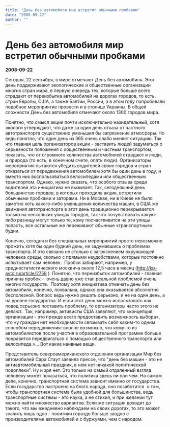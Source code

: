 ```yaml
---
title: "День без автомобиля мир встретил обычными пробками"
date: "2008-09-22"
author: ""
---
```


# День без автомобиля мир встретил обычными пробками

**2008-09-22** 

Сегодня, 22 сентября, в мире отмечают День без автомобиля. Этот день поддерживают экологические и общественные организации многих стран мира, в первую очередь тех, которые больше всего страдают от переизбытка автомобилей на дорогах городов, то есть, стран Европы, США, а также Балтии, России, а в этом году попробовали подобное мероприятие провести и в столице Украины. В общей сложности День без автомобиля отмечают около 1300 городов мира.    

Понятно, что смысл акции почти исключительно назидательный, хотя экологи утверждают, что даже за один день отказа от частного автотранспорта существенно уменьшил бы загрязнение атмосферы. Но ведь понятно, что один день из 365 очень слабо меняет ситуацию. Так что главная цель организаторов акции - заставить людей задуматься о серьезности положения с общественным и частным транспортом, показать, что от огромного количества автомобилей страдают и люди, и природа (то есть, в конечном счете, опять люди). Организаторы мероприятия пытаются убедить водителей своих городов и стран отказаться от передвижения автомобилем хотя бы один день в году, и вместо них воспользоваться велосипедами или общественным транспортом. Однако, нужно сказать, что особого отзыва среди водителей эта инициатива не вызывает. Так, сегодняшний день большинство городов, в которых проходила акция, встретили обычными пробками и заторами. Ни в Москве, ни в Киеве не было заметно хоть какого-либо уменьшения количества машин, в США же движения автотранспорта в этот день традиционно перекрывается только на нескольких улицах городов, так что почувствовать какую-либо разницу могут только те, кому посчастливится на эти улицы попасть, все остальные же переживают обычные «транспортные» будни. 

Конечно, сегодня и без специальных мероприятий просто невозможно прожить хотя бы один будний день, не задумавшись о проблемах транспорта. И это связано не столько с загрязнением окружающей человека среды, сколько с прямыми неудобствами, которые постоянно испытывает сам человек.  Пробки забирают, например, у среднестатистического москвича около 12,5 часа в месяц (http://kp-avto.ru/article/2758 ). Понятно, что переизбыток автомобилей - главная причина пробок -  очень давно уже стал реальной проблемой очень многих государств.  Поэтому хотя инициатива отмечать день без автомобиля, конечно, похвальна, однако она оказывается абсолютно бесполезной. Вопрос ведь нужно решать серьезно, и не на один день, а на уровне государства. И если этот день можно использовать как повод серьезно поставить проблему, то организаторы часто этого не делают.  Так, например, активисты США заявляют, что «концепция организации - это прежде всего предоставить возможность выбора», что «у граждан нет необходимости связывать себя каким-то одним способом передвижения: вполне возможно, что кому-то из автомобилистов после участия в образовательной программе больше понравится передвигаться с помощью общественного транспорта или велосипеда.»... Вот какие наивные вещи.

Представитель североамериканского отделения организации Мир без автомобилей Сара Стаут заявила прессе, что "день без машин - это не антиавтомобильный праздник, в нем нет никакой политической подоплеки". Ну и зря нет. Это только на самый отдаленный взгляд человеку может показаться, что политика здесь ни при чем. На самом деле, конечно, транспортная система зависит именно от государства. Если государство настроено на благо народа, оно позаботится  о том, чтобы транспортная система была удобной для большинства, ведь транспортные системы - это наука, а не стихия, и при желании тут можно найти множество вариантов. Если же ситуация доходит до такого, что мы ежедневно наблюдаем на своих дорогах, то это может значить лишь одно - политики гораздо больше заодно с производителями автомобилей и с буржуями, чем с народом.